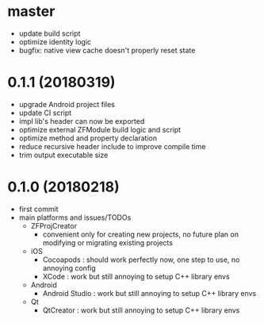 # master

* update build script
* optimize identity logic
* bugfix: native view cache doesn't properly reset state

# 0.1.1 (20180319)

* upgrade Android project files
* update CI script
* impl lib's header can now be exported
* optimize external ZFModule build logic and script
* optimize method and property declaration
* reduce recursive header include to improve compile time
* trim output executable size

# 0.1.0 (20180218)

* first commit
* main platforms and issues/TODOs
    * ZFProjCreator
        * convenient only for creating new projects,
          no future plan on modifying or migrating existing projects
    * iOS
        * Cocoapods : should work perfectly now, one step to use, no annoying config
        * XCode : work but still annoying to setup C++ library envs
    * Android
        * Android Studio : work but still annoying to setup C++ library envs
    * Qt
        * QtCreator : work but still annoying to setup C++ library envs

